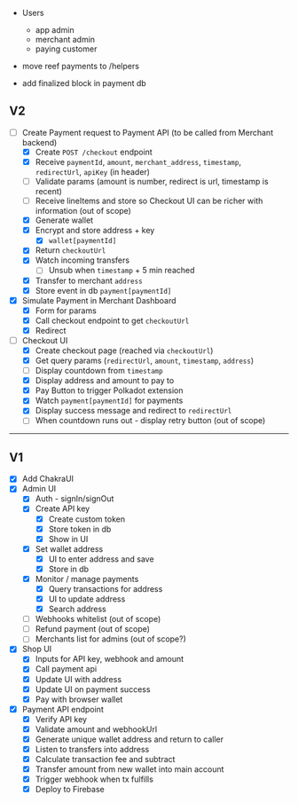 - Users

  - app admin
  - merchant admin
  - paying customer

- move reef payments to /helpers
- add finalized block in payment db

## V2

- [ ] Create Payment request to Payment API (to be called from Merchant backend)
  - [x] Create `POST /checkout` endpoint
  - [x] Receive `paymentId`, `amount`, `merchant_address`, `timestamp`, `redirectUrl`, `apiKey` (in header)
  - [ ] Validate params (amount is number, redirect is url, timestamp is recent)
  - [ ] Receive lineItems and store so Checkout UI can be richer with information (out of scope)
  - [x] Generate wallet
  - [x] Encrypt and store address + key
    - [x] `wallet[paymentId]`
  - [x] Return `checkoutUrl`
  - [x] Watch incoming transfers
    - [ ] Unsub when `timestamp` + 5 min reached
  - [x] Transfer to merchant `address`
  - [x] Store event in db `payment[paymentId]`
- [x] Simulate Payment in Merchant Dashboard
  - [x] Form for params
  - [x] Call checkout endpoint to get `checkoutUrl`
  - [x] Redirect
- [ ] Checkout UI
  - [x] Create checkout page (reached via `checkoutUrl`)
  - [x] Get query params (`redirectUrl`, `amount`, `timestamp`, `address`)
  - [ ] Display countdown from `timestamp`
  - [x] Display address and amount to pay to
  - [x] Pay Button to trigger Polkadot extension
  - [x] Watch `payment[paymentId]` for payments
  - [x] Display success message and redirect to `redirectUrl`
  - [ ] When countdown runs out - display retry button (out of scope)

---

## V1

- [x] Add ChakraUI
- [x] Admin UI
  - [x] Auth - signIn/signOut
  - [x] Create API key
    - [x] Create custom token
    - [x] Store token in db
    - [x] Show in UI
  - [x] Set wallet address
    - [x] UI to enter address and save
    - [x] Store in db
  - [x] Monitor / manage payments
    - [x] Query transactions for address
    - [x] UI to update address
    - [x] Search address
  - [ ] Webhooks whitelist (out of scope)
  - [ ] Refund payment (out of scope)
  - [ ] Merchants list for admins (out of scope?)
- [x] Shop UI
  - [x] Inputs for API key, webhook and amount
  - [x] Call payment api
  - [x] Update UI with address
  - [x] Update UI on payment success
  - [x] Pay with browser wallet
- [x] Payment API endpoint
  - [x] Verify API key
  - [x] Validate amount and webhookUrl
  - [x] Generate unique wallet address and return to caller
  - [x] Listen to transfers into address
  - [x] Calculate transaction fee and subtract
  - [x] Transfer amount from new wallet into main account
  - [x] Trigger webhook when tx fulfills
  - [x] Deploy to Firebase

